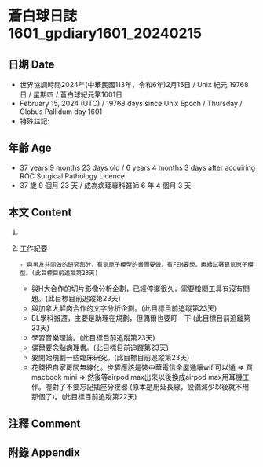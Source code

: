 [_metadata_:encoding]: - "utf-8"
[_metadata_:language]: - "zh-Hant-TW"
[_metadata_:fileformat]: - "markdown"
[_metadata_:MIME_type]: - "text/plain"
[_metadata_:markdown_version]: - "commonmark version 0.30"
[_metadata_:markdown_spec]: - "https://spec.commonmark.org/0.30/"

# 蒼白球日誌1601_gpdiary1601_20240215 #

## 日期 Date ##

* 世界協調時間2024年(中華民國113年，令和6年)2月15日 / Unix 紀元 19768 日 / 星期四 / 蒼白球紀元第1601日
* February 15, 2024 (UTC) / 19768 days since Unix Epoch / Thursday / Globus Pallidum day 1601
* 特殊註記:

## 年齡 Age ##

* 37 years 9 months 23 days old / 6 years 4 months 3 days after acquiring ROC Surgical Pathology Licence
* 37 歲 9 個月 23 天 / 成為病理專科醫師 6 年 4 個月 3 天

## 本文 Content ##

1. 

    
2. 工作紀要

       - 與男友共同做的研究部分，有氫原子模型的畫圖要做，有FEM要學。繼續試著算氫原子模型。(此目標目前追蹤第23天)
   - 與H大合作的切片影像分析企劃，已經停擺很久，需要檢閱工具有沒有問題。(此目標目前追蹤第23天)
   - 與加拿大鮮肉合作的文字分析企劃。(此目標目前追蹤第23天)
   - BL學科搬遷，主要是助理在規劃，但偶爾也要盯一下 (此目標目前追蹤第23天)
   - 學習音樂理論。(此目標目前追蹤第23天)
   - 偶爾要念點病理書。(此目標目前追蹤第23天)
   - 要開始規劃一些臨床研究。(此目標目前追蹤第23天)
   - 花錢把自家房間無線化。步驟應該是裝中華電信全屋通讓wifi可以通 => 買macbook mini => 然後等airpod max出來以後換成airpod max用耳機工作。喔對了不要忘記插座分接器 (原本是用延長線，設備減少以後就不用那個了)。(此目標目前追蹤第22天)


## 注釋 Comment ##


## 附錄 Appendix ##

